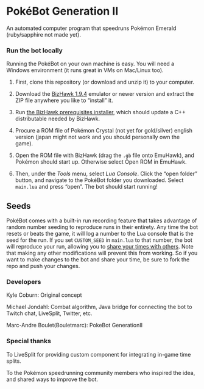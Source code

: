 # PokéBot Generation II

An automated computer program that speedruns Pokémon Emerald (ruby/sapphire not made yet).

### Run the bot locally

Running the PokéBot on your own machine is easy. You will need a Windows environment (it runs great in VMs on Mac/Linux too).

1. First, clone this repository (or download and unzip it) to your computer.

2. Download the [BizHawk 1.9.4](http://sourceforge.net/projects/bizhawk/files/BizHawk/BizHawk-1.9.4.zip/download) emulator or newer version and extract the ZIP file anywhere you like to “install” it.

3. Run [the BizHawk prerequisites installer](http://sourceforge.net/projects/bizhawk/files/Prerequisites/bizhawk_prereqs_v1.1.zip/download), which should update a C++ distributable needed by BizHawk.

4. Procure a ROM file of Pokémon Crystal (not yet for gold/silver) english version (japan might not work and you should personally own the game).

5. Open the ROM file with BizHawk (drag the `.gb` file onto EmuHawk), and Pokémon should start up. Otherwise select Open ROM in EmuHawk.

6. Then, under the _Tools_ menu, select _Lua Console_. Click the “open folder” button, and navigate to the PokéBot folder you downloaded. Select `main.lua` and press “open”. The bot should start running!

## Seeds

PokéBot comes with a built-in run recording feature that takes advantage of random number seeding to reproduce runs in their entirety. Any time the bot resets or beats the game, it will log a number to the Lua console that is the seed for the run. If you set `CUSTOM_SEED` in `main.lua` to that number, the bot will reproduce your run, allowing you to [share your times with others](Seeds.md). Note that making any other modifications will prevent this from working. So if you want to make changes to the bot and share your time, be sure to fork the repo and push your changes.

### Developers

Kyle Coburn: Original concept

Michael Jondahl: Combat algorithm, Java bridge for connecting the bot to Twitch chat, LiveSplit, Twitter, etc.

Marc-Andre Boulet(Bouletmarc): PokeBot GenerationII

### Special thanks

To LiveSplit for providing custom component for integrating in-game time splits.

To the Pokémon speedrunning community members who inspired the idea, and shared ways to improve the bot.